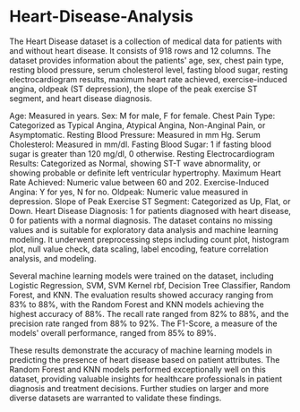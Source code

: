 # Heart-Disease-Analysis

The Heart Disease dataset is a collection of medical data for patients with and without heart disease. It consists of 918 rows and 12 columns. The dataset provides information about the patients' age, sex, chest pain type, resting blood pressure, serum cholesterol level, fasting blood sugar, resting electrocardiogram results, maximum heart rate achieved, exercise-induced angina, oldpeak (ST depression), the slope of the peak exercise ST segment, and heart disease diagnosis.

Age: Measured in years.
Sex: M for male, F for female.
Chest Pain Type: Categorized as Typical Angina, Atypical Angina, Non-Anginal Pain, or Asymptomatic.
Resting Blood Pressure: Measured in mm Hg.
Serum Cholesterol: Measured in mm/dl.
Fasting Blood Sugar: 1 if fasting blood sugar is greater than 120 mg/dl, 0 otherwise.
Resting Electrocardiogram Results: Categorized as Normal, showing ST-T wave abnormality, or showing probable or definite left ventricular hypertrophy.
Maximum Heart Rate Achieved: Numeric value between 60 and 202.
Exercise-Induced Angina: Y for yes, N for no.
Oldpeak: Numeric value measured in depression.
Slope of Peak Exercise ST Segment: Categorized as Up, Flat, or Down.
Heart Disease Diagnosis: 1 for patients diagnosed with heart disease, 0 for patients with a normal diagnosis.
The dataset contains no missing values and is suitable for exploratory data analysis and machine learning modeling. It underwent preprocessing steps including count plot, histogram plot, null value check, data scaling, label encoding, feature correlation analysis, and modeling.

Several machine learning models were trained on the dataset, including Logistic Regression, SVM, SVM Kernel rbf, Decision Tree Classifier, Random Forest, and KNN. The evaluation results showed accuracy ranging from 83% to 88%, with the Random Forest and KNN models achieving the highest accuracy of 88%. The recall rate ranged from 82% to 88%, and the precision rate ranged from 88% to 92%. The F1-Score, a measure of the models' overall performance, ranged from 85% to 89%.

These results demonstrate the accuracy of machine learning models in predicting the presence of heart disease based on patient attributes. The Random Forest and KNN models performed exceptionally well on this dataset, providing valuable insights for healthcare professionals in patient diagnosis and treatment decisions. Further studies on larger and more diverse datasets are warranted to validate these findings.
